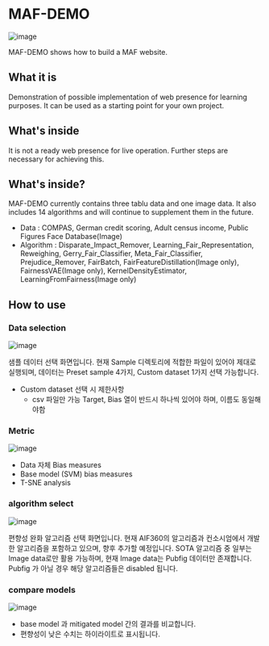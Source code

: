 # MAF-DEMO

![image](https://github.com/eeunz/MAF-DEMO/assets/110804596/fc525522-7432-4d2c-8ab3-88f6f3a371e3)

MAF-DEMO shows how to build a MAF website.
## What it is
Demonstration of possible implementation of web presence for learning purposes. It can be used as a starting point for your own project.
## What's inside
It is not a ready web presence for live operation. Further steps are necessary for achieving this.
## What's inside?
MAF-DEMO currently contains three tablu data and one image data. It also includes 14 algorithms and will continue to supplement them in the future.
* Data : COMPAS, German credit scoring, Adult census income, Public Figures Face Database(Image)
* Algorithm : Disparate_Impact_Remover, Learning_Fair_Representation, Reweighing, Gerry_Fair_Classifier, Meta_Fair_Classifier, Prejudice_Remover, FairBatch, FairFeatureDistillation(Image only), FairnessVAE(Image only), KernelDensityEstimator, LearningFromFairness(Image only)

## How to use
### Data selection
![image](https://github.com/eeunz/MAF-DEMO/assets/110804596/2385e86d-68ff-4fbb-9060-6c0514aacc9d)

샘플 데이터 선택 화면입니다. 현재 Sample 디렉토리에 적합한 파일이 있어야 제대로 실행되며, 데이터는 Preset sample 4가지, Custom dataset 1가지 선택 가능합니다.
* Custom dataset 선택 시 제한사항
  * csv 파일만 가능
   Target, Bias 열이 반드시 하나씩 있어야 하며, 이름도 동일해야함

### Metric
![image](https://github.com/eeunz/MAF-DEMO/assets/110804596/056f245b-c8e1-4fbc-9eca-5010a231389e)

* Data 자체 Bias measures
* Base model (SVM) bias measures
* T-SNE analysis

### algorithm select
![image](https://github.com/eeunz/MAF-DEMO/assets/110804596/c6b846d0-106c-41b9-9bf2-af881095ac8c)

편향성 완화 알고리즘 선택 화면입니다. 현재 AIF360의 알고리즘과 컨소시엄에서 개발한 알고리즘을 포함하고 있으며, 향후 추가할 예정입니다. SOTA 알고리즘 중 일부는 Image data로만 활용 가능하며, 현재 Image data는 Pubfig 데이터만 존재합니다. Pubfig 가 아닐 경우 해당 알고리즘들은 disabled 됩니다.



### compare models
![image](https://github.com/eeunz/MAF-DEMO/assets/110804596/c24ffed4-72f0-43d8-a985-4e455af45c2c)
* base model 과 mitigated model 간의 결과를 비교합니다.
* 편향성이 낮은 수치는 하이라이트로 표시됩니다.

